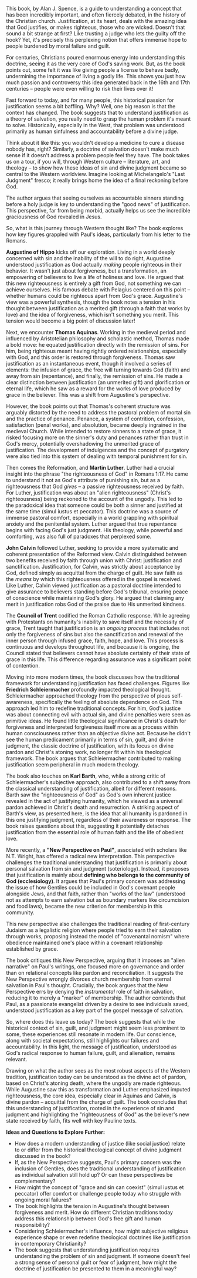 This book, by Alan J. Spence, is a guide to understanding a concept that has been incredibly important, and often fiercely debated, in the history of the Christian church. Justification, at its heart, deals with the amazing idea that God justifies, or makes righteous, those who are wicked. Doesn't that sound a bit strange at first? Like trusting a judge who lets the guilty off the hook? Yet, it's precisely this perplexing notion that offers immense hope to people burdened by moral failure and guilt.

For centuries, Christians poured enormous energy into understanding this doctrine, seeing it as the very core of God's saving work. But, as the book points out, some felt it was like giving people a license to behave badly, undermining the importance of living a godly life. This shows you just how much passion and controversy this idea generated back in the 16th and 17th centuries – people were even willing to risk their lives over it!

Fast forward to today, and for many people, this historical passion for justification seems a bit baffling. Why? Well, one big reason is that the context has changed. The book suggests that to understand justification as a theory of salvation, you really need to grasp the human problem it's meant to solve. Historically, especially in the West, that problem was understood primarily as human sinfulness and accountability before a divine judge.

Think about it like this: you wouldn't develop a medicine to cure a disease nobody has, right? Similarly, a doctrine of salvation doesn't make much sense if it doesn't address a problem people feel they have. The book takes us on a tour, if you will, through Western culture – literature, art, and theology – to show how these ideas of sin and divine judgment became so central to the Western worldview. Imagine looking at Michelangelo's "Last Judgment" fresco; it really brings home the idea of a final reckoning before God.

The author argues that seeing ourselves as accountable sinners standing before a holy judge is key to understanding the "good news" of justification. This perspective, far from being morbid, actually helps us see the incredible graciousness of God revealed in Jesus.

So, what is this journey through Western thought like? The book explores how key figures grappled with Paul's ideas, particularly from his letter to the Romans.

**Augustine of Hippo** kicks off our exploration. Living in a world deeply concerned with sin and the inability of the will to do right, Augustine understood justification as God actually _making_ people righteous in their behavior. It wasn't just about forgiveness, but a transformation, an empowering of believers to live a life of holiness and love. He argued that this new righteousness is entirely a gift from God, not something we can achieve ourselves. His famous debate with Pelagius centered on this point – whether humans could be righteous apart from God's grace. Augustine's view was a powerful synthesis, though the book notes a tension in his thought between justification as a merited gift (through a faith that works by love) and the idea of forgiveness, which isn't something you merit. This tension would become a big point of discussion later!

Next, we encounter **Thomas Aquinas**. Working in the medieval period and influenced by Aristotelian philosophy and scholastic method, Thomas made a bold move: he equated justification directly with the remission of sins. For him, being righteous meant having rightly ordered relationships, especially with God, and this order is restored through forgiveness. Thomas saw justification as an instantaneous event, though it involved a series of elements: the infusion of grace, the free will turning towards God (faith) and away from sin (repentance), and finally, the remission of sins. He made a clear distinction between justification (an unmerited gift) and glorification or eternal life, which he saw as a reward for the works of love produced by grace in the believer. This was a shift from Augustine's perspective.

However, the book points out that Thomas's coherent structure was arguably distorted by the need to address the pastoral problem of mortal sin and the practice of penance. Penance, a system of contrition, confession, satisfaction (penal works), and absolution, became deeply ingrained in the medieval Church. While intended to restore sinners to a state of grace, it risked focusing more on the sinner's duty and penances rather than trust in God's mercy, potentially overshadowing the unmerited grace of justification. The development of indulgences and the concept of purgatory were also tied into this system of dealing with temporal punishment for sin.

Then comes the Reformation, and **Martin Luther**. Luther had a crucial insight into the phrase "the righteousness of God" in Romans 1:17. He came to understand it not as God's attribute of punishing sin, but as a righteousness that God _gives_ – a passive righteousness received by faith. For Luther, justification was about an "alien righteousness" (Christ's righteousness) being reckoned to the account of the ungodly. This led to the paradoxical idea that someone could be both a sinner and justified at the same time (simul iustus et peccator). This doctrine was a source of immense pastoral comfort, especially in a world grappling with spiritual anxiety and the penitential system. Luther argued that true repentance begins with facing God's just judgment. His theology, while powerful and comforting, was also full of paradoxes that perplexed some.

**John Calvin** followed Luther, seeking to provide a more systematic and coherent presentation of the Reformed view. Calvin distinguished between two benefits received by faith through union with Christ: justification and sanctification. Justification, for Calvin, was strictly about acceptance by God, defined simply as acquittal from the charge of guilt. He saw faith as the _means_ by which this righteousness offered in the gospel is received. Like Luther, Calvin viewed justification as a pastoral doctrine intended to give assurance to believers standing before God's tribunal, ensuring peace of conscience while maintaining God's glory. He argued that claiming any merit in justification robs God of the praise due to His unmerited kindness.

The **Council of Trent** codified the Roman Catholic response. While agreeing with Protestants on humanity's inability to save itself and the necessity of grace, Trent taught that justification is an _ongoing process_ that includes not only the forgiveness of sins but also the sanctification and renewal of the inner person through infused grace, faith, hope, and love. This process is continuous and develops throughout life, and because it is ongoing, the Council stated that believers cannot have absolute certainty of their state of grace in this life. This difference regarding assurance was a significant point of contention.

Moving into more modern times, the book discusses how the traditional framework for understanding justification has faced challenges. Figures like **Friedrich Schleiermacher** profoundly impacted theological thought. Schleiermacher approached theology from the perspective of pious self-awareness, specifically the feeling of absolute dependence on God. This approach led him to redefine traditional concepts. For him, God's justice was about connecting evil with actual sin, and divine penalties were seen as primitive ideas. He found little theological significance in Christ's death for forgiveness and interpreted forgiveness itself more as a process within human consciousness rather than an objective divine act. Because he didn't see the human predicament primarily in terms of sin, guilt, and divine judgment, the classic doctrine of justification, with its focus on divine pardon and Christ's atoning work, no longer fit within his theological framework. The book argues that Schleiermacher contributed to making justification seem peripheral in much modern theology.

The book also touches on **Karl Barth**, who, while a strong critic of Schleiermacher's subjective approach, also contributed to a shift away from the classical understanding of justification, albeit for different reasons. Barth saw the "righteousness of God" as God's own inherent justice revealed in the act of justifying humanity, which he viewed as a universal pardon achieved in Christ's death and resurrection. A striking aspect of Barth's view, as presented here, is the idea that all humanity is pardoned in this one justifying judgment, regardless of their awareness or response. The book raises questions about this, suggesting it potentially detaches justification from the essential role of human faith and the life of obedient love.

More recently, a **"New Perspective on Paul"**, associated with scholars like N.T. Wright, has offered a radical new interpretation. This perspective challenges the traditional understanding that justification is primarily about personal salvation from sin and judgment (soteriology). Instead, it proposes that justification is mainly about **defining who belongs to the community of God (ecclesiology)**. It argues that Paul's primary concern was addressing the issue of how Gentiles could be included in God's covenant people alongside Jews, and that faith, rather than "works of the law" (understood not as attempts to earn salvation but as boundary markers like circumcision and food laws), became the new criterion for membership in this community.

This new perspective also challenges the traditional reading of first-century Judaism as a legalistic religion where people tried to earn their salvation through works, proposing instead the model of "covenantal nomism" where obedience maintained one's place within a covenant relationship established by grace.

The book critiques this New Perspective, arguing that it imposes an "alien narrative" on Paul's writings, one focused more on governance and order than on relational concepts like pardon and reconciliation. It suggests the New Perspective wrongly divorces church membership from eternal salvation in Paul's thought. Crucially, the book argues that the New Perspective errs by denying the _instrumental_ role of faith in salvation, reducing it to merely a "marker" of membership. The author contends that Paul, as a passionate evangelist driven by a desire to see individuals saved, understood justification as a key part of the gospel message of salvation.

So, where does this leave us today? The book suggests that while the historical context of sin, guilt, and judgment might seem less prominent to some, these experiences still resonate in modern life. Our conscience, along with societal expectations, still highlights our failures and accountability. In this light, the message of justification, understood as God's radical response to human failure, guilt, and alienation, remains relevant.

Drawing on what the author sees as the most robust aspects of the Western tradition, justification today can be understood as the divine act of pardon, based on Christ's atoning death, where the ungodly are made righteous. While Augustine saw this as transformation and Luther emphasized imputed righteousness, the core idea, especially clear in Aquinas and Calvin, is divine pardon – acquittal from the charge of guilt. The book concludes that this understanding of justification, rooted in the experience of sin and judgment and highlighting the "righteousness of God" as the believer's new state received by faith, fits well with key Pauline texts.

**Ideas and Questions to Explore Further:**

- How does a modern understanding of justice (like social justice) relate to or differ from the historical theological concept of divine judgment discussed in the book?
- If, as the New Perspective suggests, Paul's primary concern was the inclusion of Gentiles, does the traditional understanding of justification as individual salvation still hold up? Or can these perspectives be complementary?
- How might the concept of "grace and sin can coexist" (simul iustus et peccator) offer comfort or challenge people today who struggle with ongoing moral failures?
- The book highlights the tension in Augustine's thought between forgiveness and merit. How do different Christian traditions today address this relationship between God's free gift and human responsibility?
- Considering Schleiermacher's influence, how might subjective religious experience shape or even redefine theological doctrines like justification in contemporary Christianity?
- The book suggests that understanding justification requires understanding the problem of sin and judgment. If someone doesn't feel a strong sense of personal guilt or fear of judgment, how might the doctrine of justification be presented to them in a meaningful way?